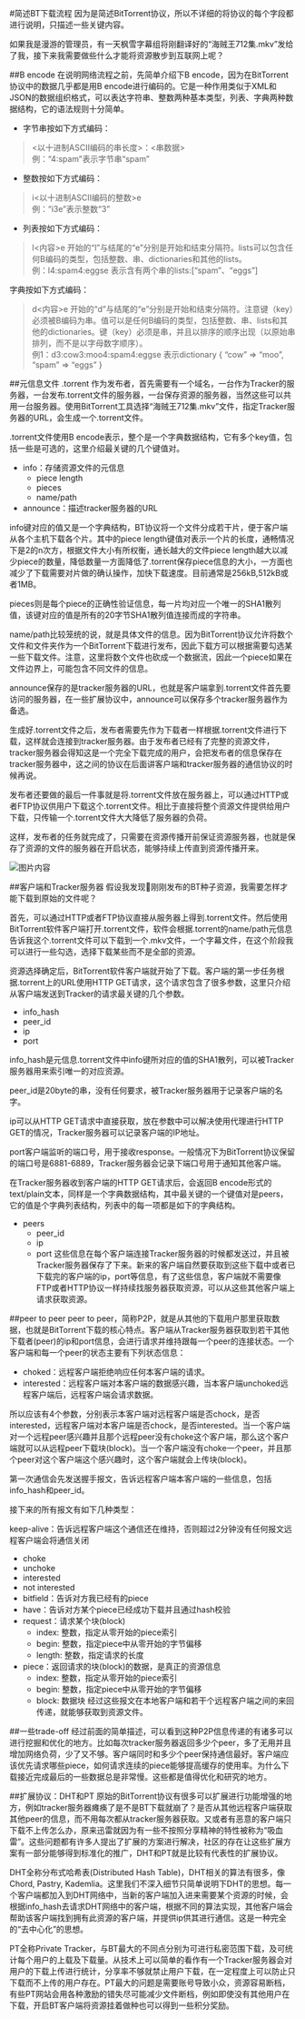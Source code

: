 #简述BT下载流程
因为是简述BitTorrent协议，所以不详细的将协议的每个字段都进行说明，只描述一些关键内容。

如果我是漫游的管理员，有一天枫雪字幕组将刚翻译好的“海贼王712集.mkv”发给了我，接下来我需要做些什么才能将资源散步到互联网上呢？

##B encode
在说明网络流程之前，先简单介绍下B encode，因为在BitTorrent协议中的数据几乎都是用B encode进行编码的。它是一种作用类似于XML和JSON的数据组织格式，可以表达字符串、整数两种基本类型，列表、字典两种数据结构，它的语法规则十分简单。

- 字节串按如下方式编码：

 ><以十进制ASCII编码的串长度>：<串数据>   
 例：“4:spam”表示字节串“spam”

- 整数按如下方式编码：

>i<以十进制ASCII编码的整数>e   
例：“i3e”表示整数“3”

- 列表按如下方式编码：

> l<内容>e 开始的“l”与结尾的“e”分别是开始和结束分隔符。lists可以包含任何B编码的类型，包括整数、串、dictionaries和其他的lists。   
例：l4:spam4:eggse 表示含有两个串的lists:[“spam”、“eggs”]

字典按如下方式编码：

>d<内容>e 开始的“d”与结尾的“e”分别是开始和结束分隔符。注意键（key）必须被B编码为串。值可以是任何B编码的类型，包括整数、串、lists和其他的dictionaries。键（key）必须是串，并且以排序的顺序出现（以原始串排列，而不是以字母数字顺序）。   
例1：d3:cow3:moo4:spam4:eggse 表示dictionary { “cow” => “moo”, “spam” => “eggs” }

##元信息文件 .torrent
作为发布者，首先需要有一个域名，一台作为Tracker的服务器，一台发布.torrent文件的服务器，一台保存资源的服务器，当然这些可以共用一台服务器。使用BitTorrent工具选择“海贼王712集.mkv”文件，指定Tracker服务器的URL，会生成一个.torrent文件。

.torrent文件使用B encode表示，整个是一个字典数据结构，它有多个key值，包括一些是可选的，这里介绍最关键的几个键值对。

- info：存储资源文件的元信息
  - piece length
  - pieces
  - name/path
- announce：描述tracker服务器的URL

info键对应的值又是一个字典结构，BT协议将一个文件分成若干片，便于客户端从各个主机下载各个片。其中的piece length键值对表示一个片的长度，通畅情况下是2的n次方，根据文件大小有所权衡，通长越大的文件piece length越大以减少piece的数量，降低数量一方面降低了.torrent保存piece信息的大小，一方面也减少了下载需要对片做的确认操作，加快下载速度。目前通常是256kB,512kB或者1MB。

pieces则是每个piece的正确性验证信息，每一片均对应一个唯一的SHA1散列值，该键对应的值是所有的20字节SHA1散列值连接而成的字符串。

name/path比较笼统的说，就是具体文件的信息。因为BitTorrent协议允许将数个文件和文件夹作为一个BitTorrent下载进行发布，因此下载方可以根据需要勾选某一些下载文件。注意，这里将数个文件也砍成一个数据流，因此一个piece如果在文件边界上，可能包含不同文件的信息。

announce保存的是tracker服务器的URL，也就是客户端拿到.torrent文件首先要访问的服务器，在一些扩展协议中，announce可以保存多个tracker服务器作为备选。

生成好.torrent文件之后，发布者需要先作为下载者一样根据.torrent文件进行下载，这样就会连接到tracker服务器。由于发布者已经有了完整的资源文件，tracker服务器会得知这是一个完全下载完成的用户，会把发布者的信息保存在tracker服务器中，这之间的协议在后面讲客户端和tracker服务器的通信协议的时候再说。

发布者还要做的最后一件事就是将.torrent文件放在服务器上，可以通过HTTP或者FTP协议供用户下载这个.torrent文件。相比于直接将整个资源文件提供给用户下载，只传输一个.torrent文件大大降低了服务器的负荷。

这样，发布者的任务就完成了，只需要在资源传播开前保证资源服务器，也就是保存了资源的文件的服务器在开启状态，能够持续上传直到资源传播开来。

![图片内容](../resources/bt_download.jpg)

##客户端和Tracker服务器
假设我发现刚刚发布的BT种子资源，我需要怎样才能下载到原始的文件呢？

首先，可以通过HTTP或者FTP协议直接从服务器上得到.torrent文件。然后使用BitTorrent软件客户端打开.torrent文件，软件会根据.torrent的name/path元信息告诉我这个.torrent文件可以下载到一个.mkv文件，一个字幕文件，在这个阶段我可以进行一些勾选，选择下载某些而不是全部的资源。

资源选择确定后，BitTorrent软件客户端就开始了下载。客户端的第一步任务根据.torrent上的URL使用HTTP GET请求，这个请求包含了很多参数，这里只介绍从客户端发送到Tracker的请求最关键的几个参数。

- info_hash
- peer_id
- ip
- port

info_hash是元信息.torrent文件中info键所对应的值的SHA1散列，可以被Tracker服务器用来索引唯一的对应资源。

peer_id是20byte的串，没有任何要求，被Tracker服务器用于记录客户端的名字。

ip可以从HTTP GET请求中直接获取，放在参数中可以解决使用代理进行HTTP GET的情况，Tracker服务器可以记录客户端的IP地址。

port客户端监听的端口号，用于接收response。一般情况下为BitTorrent协议保留的端口号是6881-6889，Tracker服务器会记录下端口号用于通知其他客户端。

在Tracker服务器收到客户端的HTTP GET请求后，会返回B encode形式的text/plain文本，同样是一个字典数据结构，其中最关键的一个键值对是peers，它的值是个字典列表结构，列表中的每一项都是如下的字典结构。

- peers
  - peer_id
  - ip
  - port
这些信息在每个客户端连接Tracker服务器的时候都发送过，并且被Tracker服务器保存了下来。新来的客户端自然要获取到这些下载中或者已下载完的客户端的ip，port等信息，有了这些信息，客户端就不需要像FTP或者HTTP协议一样持续找服务器获取资源，可以从这些其他客户端上请求获取资源。

##peer to peer
peer to peer，简称P2P，就是从其他的下载用户那里获取数据，也就是BitTorrent下载的核心特点。客户端从Tracker服务器获取到若干其他下载者(peer)的ip和port信息，会进行请求并维持跟每一个peer的连接状态。一个客户端和每一个peer的状态主要有下列状态信息：

- choked：远程客户端拒绝响应任何本客户端的请求。
- interested：远程客户端对本客户端的数据感兴趣，当本客户端unchoked远程客户端后，远程客户端会请求数据。

所以应该有4个参数，分别表示本客户端对远程客户端是否chock，是否interested，远程客户端对本客户端是否chock，是否interested。当一个客户端对一个远程peer感兴趣并且那个远程peer没有choke这个客户端，那么这个客户端就可以从远程peer下载块(block)。当一个客户端没有choke一个peer，并且那个peer对这个客户端这个感兴趣时，这个客户端就会上传块(block)。

第一次通信会先发送握手报文，告诉远程客户端本客户端的一些信息，包括info_hash和peer_id。

接下来的所有报文有如下几种类型：

keep-alive：告诉远程客户端这个通信还在维持，否则超过2分钟没有任何报文远程客户端会将通信关闭
- choke
- unchoke
- interested
- not interested
- bitfield：告诉对方我已经有的piece
- have：告诉对方某个piece已经成功下载并且通过hash校验
- request：请求某个块(block)
  - index: 整数，指定从零开始的piece索引
  - begin: 整数，指定piece中从零开始的字节偏移
  - length: 整数，指定请求的长度
- piece：返回请求的块(block)的数据，是真正的资源信息
  - index: 整数，指定从零开始的piece索引
  - begin: 整数，指定piece中从零开始的字节偏移
  - block: 数据块
经过这些报文在本地客户端和若干个远程客户端之间的来回传递，就能够获取到资源文件。

##一些trade-off
经过前面的简单描述，可以看到这种P2P信息传递的有诸多可以进行挖掘和优化的地方。比如每次tracker服务器返回多少个peer，多了无用并且增加网络负荷，少了又不够。客户端同时和多少个peer保持通信最好。客户端应该优先请求哪些piece，如何请求连续的piece能够提高缓存的使用率。为什么下载接近完成最后的一些数据总是非常慢。这些都是值得优化和研究的地方。

##扩展协议：DHT和PT
原始的BitTorrent协议有很多可以扩展进行功能增强的地方，例如tracker服务器瘫痪了是不是BT下载就崩了？是否从其他远程客户端获取其他peer的信息，而不用每次都从tracker服务器获取。又或者有恶意的客户端只下载不上传怎么办，原来迅雷就因为有一些不按照分享精神的特性被称为“吸血雷”。这些问题都有许多人提出了扩展的方案进行解决，社区的存在让这些扩展方案有一部分能够得到标准化的推广，DHT和PT就是比较有代表性的扩展协议。

DHT全称分布式哈希表(Distributed Hash Table)，DHT相关的算法有很多，像Chord, Pastry, Kademlia。这里我们不深入细节只简单说明下DHT的思想。每一个客户端都加入到DHT网络中，当新的客户端加入进来需要某个资源的时候，会根据info_hash去请求DHT网络中的客户端，根据不同的算法实现，其他客户端会帮助该客户端找到拥有此资源的客户端，并提供ip供其进行通信。这是一种完全的“去中心化”的思想。

PT全称Private Tracker，与BT最大的不同点分别为可进行私密范围下载，及可统计每个用户的上载及下载量。从技术上可以简单的看作有一个Tracker服务器会对用户的下载上传进行统计，分享率不够就禁止用户下载，在一定程度上可以防止只下载而不上传的用户存在。PT最大的问题是需要账号导致小众，资源容易断档，有些PT网站会用各种激励的错失尽可能减少文件断档，例如即使没有其他用户在下载，开启BT客户端将资源挂着做种也可以得到一些积分奖励。
